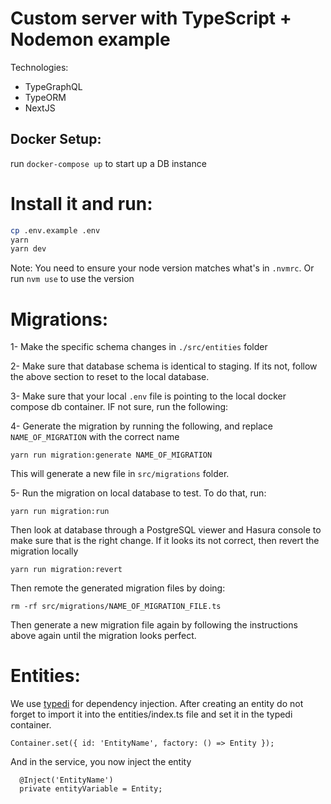 # Custom server with TypeScript + Nodemon example

Technologies:
- TypeGraphQL
- TypeORM
- NextJS

## Docker Setup:
run `docker-compose up` to start up a DB instance


# Install it and run:

```bash
cp .env.example .env
yarn
yarn dev
```

Note: You need to ensure your node version matches what's in `.nvmrc`. Or run `nvm use` to use the version

# Migrations:
1- Make the specific schema changes in `./src/entities` folder

2- Make sure that database schema is identical to staging. If its not, follow the above section to reset to the local database.

3- Make sure that your local `.env` file is pointing to the local docker compose db container. IF not sure, run the following:


4- Generate the migration by running the following, and replace `NAME_OF_MIGRATION` with the correct name

``` 
yarn run migration:generate NAME_OF_MIGRATION
```

This will generate a new file in `src/migrations` folder.

5- Run the migration on local database to test. To do that, run:

``` 
yarn run migration:run
```

Then look at database through a PostgreSQL viewer and Hasura console to make sure that is the right change. If it looks its not correct, then revert the migration locally

``` 
yarn run migration:revert
```

Then remote the generated migration files by doing:

``` 
rm -rf src/migrations/NAME_OF_MIGRATION_FILE.ts
```

Then generate a new migration file again by following the instructions above again until the migration looks perfect.

# Entities:
We use [typedi](https://github.com/typestack/typedi) for dependency injection. After creating an entity do not forget to import it into the entities/index.ts file and set it in the typedi container.
```
Container.set({ id: 'EntityName', factory: () => Entity });
```
And in the service, you now inject the entity
```
  @Inject('EntityName')
  private entityVariable = Entity;
```
